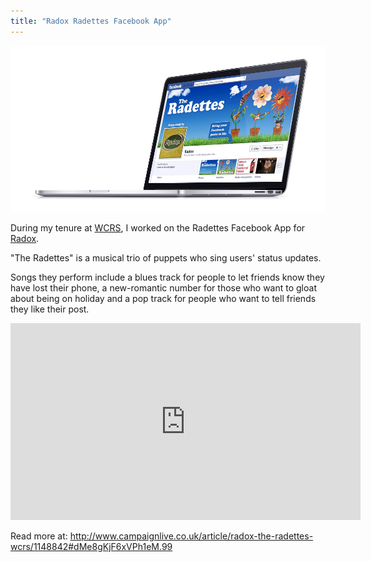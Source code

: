 ```yaml
---
title: "Radox Radettes Facebook App"
---
```


![](./images/1.jpg)

During my tenure at [WCRS](http://www.wcrs.com), I worked on the Radettes Facebook App for [Radox](http://www.radox.co.uk/).

"The Radettes" is a musical trio of puppets who sing users' status updates.

Songs they perform include a blues track for people to let friends know they have lost their phone, a new-romantic number for those who want to gloat about being on holiday and a pop track for people who want to tell friends they like their post.

<iframe width="560" height="315" src="https://www.youtube.com/embed/Z4CiuK-bbyQ?rel=0&amp;controls=0&amp;showinfo=0" frameborder="0" allowfullscreen></iframe>

Read more at: http://www.campaignlive.co.uk/article/radox-the-radettes-wcrs/1148842#dMe8gKjF6xVPh1eM.99

